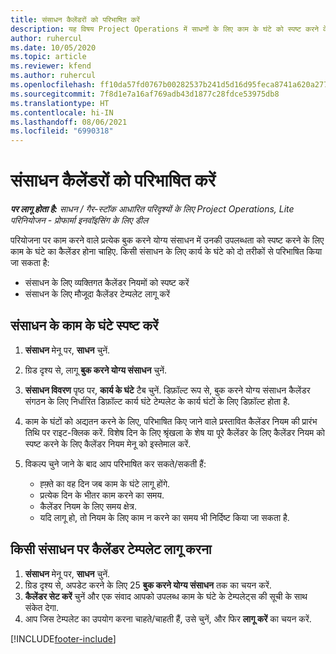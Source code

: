 ```yaml
---
title: संसाधन कैलेंडरों को परिभाषित करें
description: यह विषय Project Operations में साधनों के लिए काम के घंटे को स्पष्ट करने के तरीके के बारे में जानकारी देता है.
author: ruhercul
ms.date: 10/05/2020
ms.topic: article
ms.reviewer: kfend
ms.author: ruhercul
ms.openlocfilehash: ff10da57fd0767b00282537b241d5d16d95feca8741a620a277306bd8aa53ce5
ms.sourcegitcommit: 7f8d1e7a16af769adb43d1877c28fdce53975db8
ms.translationtype: HT
ms.contentlocale: hi-IN
ms.lasthandoff: 08/06/2021
ms.locfileid: "6990318"
---
```

# <a name="define-resource-calendars"></a>संसाधन कैलेंडरों को परिभाषित करें

_**पर लागू होता है:** साधन / गैर-स्टॉक आधारित परिदृश्यों के लिए Project Operations, Lite परिनियोजन - प्रोफार्मा इनवॉइसिंग के लिए डील_

परियोजना पर काम करने वाले प्रत्येक बुक करने योग्य संसाधन में उनकी उपलब्धता को स्पष्ट करने के लिए काम के घंटे का कैलेंडर होना चाहिए. किसी संसाधन के लिए कार्य के घंटे को दो तरीकों से परिभाषित किया जा सकता है: 

   - संसाधन के लिए व्यक्तिगत कैलेंडर नियमों को स्पष्ट करें
   - संसाधन के लिए मौजूदा कैलेंडर टेम्पलेट लागू करें

## <a name="define-a-resources-working-hours"></a>संसाधन के काम के घंटे स्पष्ट करें

1. **संसाधन** मेनू पर, **साधन** चुनें.
2. ग्रिड दृश्य से, लागू **बुक करने योग्य संसाधन** चुनें.
3. **संसाधन विवरण** पृष्ठ पर, **कार्य के घंटे** टैब चुनें. डिफ़ॉल्ट रूप से, बुक करने योग्य संसाधन कैलेंडर संगठन के लिए निर्धारित डिफ़ॉल्ट कार्य घंटे टेम्पलेट के कार्य घंटों के लिए डिफ़ॉल्ट होता है.
4. काम के घंटों को अद्यतन करने के लिए, परिभाषित किए जाने वाले प्रस्तावित कैलेंडर नियम की प्रारंभ तिथि पर राइट-क्लिक करें. विशेष दिन के लिए श्रृंखला के शेष या पूरे कैलेंडर के लिए कैलेंडर नियम को स्पष्ट करने के लिए कैलेंडर नियम मेनू को इस्तेमाल करें.
5. विकल्प चुने जाने के बाद आप परिभाषित कर सकते/सकती हैं:

    - ह्फ़्ते का वह दिन जब काम के घंटे लागू होंगे.
    - प्रत्येक दिन के भीतर काम करने का समय.
    - कैलेंडर नियम के लिए समय क्षेत्र.
    - यदि लागू हो, तो नियम के लिए काम न करने का समय भी निर्दिष्ट किया जा सकता है.

## <a name="applying-a-calendar-template-to-a-resource"></a>किसी संसाधन पर कैलेंडर टेम्पलेट लागू करना

1. **संसाधन** मेनू पर, **साधन** चुनें.
2. ग्रिड दृश्य से, अपडेट करने के लिए 25 **बुक करने योग्य संसाधन** तक का चयन करें.
3. **कैलेंडर सेट करें** चुनें और एक संवाद आपको उपलब्ध काम के घंटे के टेम्पलेट्स की सूची के साथ संकेत देगा.
4. आप जिस टेम्पलेट का उपयोग करना चाहते/चाहती हैं, उसे चुनें, और फिर **लागू करें** का चयन करें.


[!INCLUDE[footer-include](../includes/footer-banner.md)]